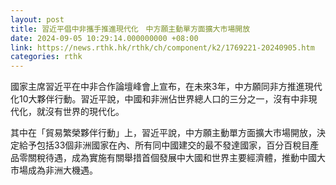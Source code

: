 ```yaml
---
layout: post
title: 習近平倡中非攜手推進現代化　中方願主動單方面擴大市場開放
date: 2024-09-05 10:29:14.000000000 +08:00
link: https://news.rthk.hk/rthk/ch/component/k2/1769221-20240905.htm
categories: rthk
---
```


國家主席習近平在中非合作論壇峰會上宣布，在未來3年，中方願同非方推進現代化10大夥伴行動。習近平說，中國和非洲佔世界總人口的三分之一，沒有中非現代化，就沒有世界的現代化。

其中在「貿易繁榮夥伴行動」上，習近平說，中方願主動單方面擴大市場開放，決定給予包括33個非洲國家在內、所有同中國建交的最不發達國家，百分百稅目產品零關稅待遇，成為實施有關舉措首個發展中大國和世界主要經濟體，推動中國大市場成為非洲大機遇。
